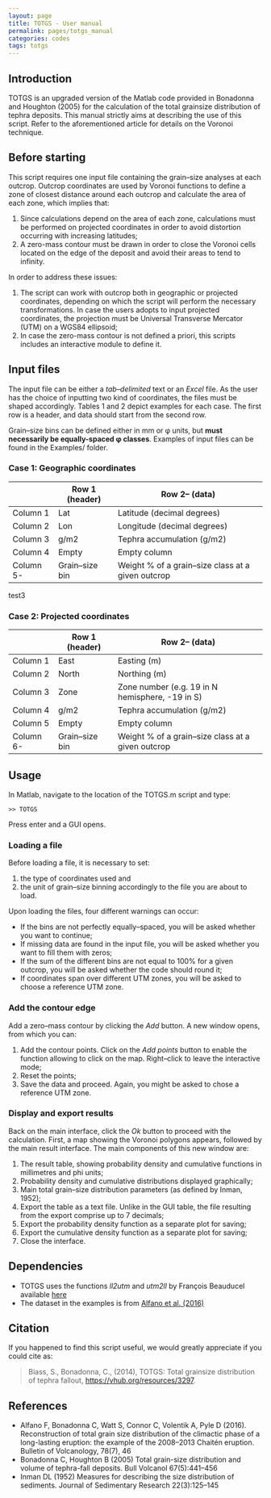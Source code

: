 ```yaml
---
layout: page
title: TOTGS - User manual
permalink: pages/totgs_manual
categories: codes
tags: totgs
---
```


## Introduction
TOTGS is an upgraded version of the Matlab code provided in Bonadonna and Houghton (2005) for the calculation of the total grainsize distribution of tephra deposits. This manual strictly aims at describing the use of this script. Refer to the aforementioned article for details on the Voronoi technique.

## Before starting
This script requires one input file containing the grain–size analyses at each outcrop. Outcrop coordinates are used by Voronoi functions to define a zone of closest distance around each outcrop and calculate the area of each zone, which implies that:
1. Since calculations depend on the area of each zone, calculations must be performed on projected coordinates in order to avoid distortion occurring with increasing latitudes;
2. A zero-mass contour must be drawn in order to close the Voronoi cells located on the edge of the deposit and avoid their areas to tend to infinity.

In order to address these issues:
1. The script can work with outcrop both in geographic or projected coordinates, depending on which the script will perform the necessary transformations. In case the users adopts to input projected coordinates, the projection must be Universal Transverse Mercator (UTM) on a WGS84 ellipsoid;
2. In case the zero-mass contour is not defined a priori, this scripts includes an interactive module to define it.

## Input files
The input file can be either a *tab–delimited* text or an *Excel* file. As the user has the choice of inputting two kind of coordinates, the files must be shaped accordingly. Tables 1 and 2 depict examples for each case. The first row is a header, and data should start from the second row. 

Grain–size bins can be defined either in mm or φ units, but **must necessarily be equally-spaced φ classes**.
Examples of input files can be found in the <pth>Examples/</pth> folder.

### Case 1: Geographic coordinates

|           |  Row 1 (header) | Row 2– (data) |
|---|---|---|
| Column 1  | Lat | Latitude (decimal degrees) |
| Column 2  | Lon | Longitude (decimal degrees)  |
| Column 3  | g/m2 | Tephra accumulation (g/m2) |
| Column 4  | Empty | Empty column |
| Column 5- | Grain–size bin | Weight % of a grain–size class at a given  outcrop |
 
 
 test3
### Case 2: Projected coordinates

|           |  Row 1 (header) | Row 2– (data) |
|---|---|---|
| Column 1  | East | Easting (m) |
| Column 2  | North | Northing (m) |
| Column 3  | Zone | Zone number (e.g. 19 in N hemisphere, -19 in S) |
| Column 4  | g/m2 | Tephra accumulation (g/m2) |
| Column 5  | Empty | Empty column |
| Column 6- | Grain–size bin | Weight % of a grain–size class at a given outcrop |

## Usage
In Matlab, navigate to the location of the <pth>TOTGS.m</pth> script and type:
~~~
>> TOTGS
~~~

Press enter and a GUI opens.

### Loading a file
Before loading a file, it is necessary to set:
1.  the type of coordinates used and 
2.  the unit of grain–size binning accordingly to the file you are about to load.
   
Upon loading the files, four different warnings can occur:
- If the bins are not perfectly equally–spaced, you will be asked whether you want to continue;
- If missing data are found in the input file, you will be asked whether you want to fill them with zeros;
- If the sum of the different bins are not equal to 100% for a given outcrop, you will be asked whether the code should round it;
- If coordinates span over different UTM zones, you will be asked to choose a reference UTM zone.

### Add the contour edge
Add a zero–mass contour by clicking the *Add* button. A new window opens, from which you can:

  1. Add the contour points. Click on the *Add points* button to enable the function allowing to click on the map. Right–click to leave the interactive mode;
  2. Reset the points;
  3. Save the data and proceed. Again, you might be asked to chose a reference UTM zone.

### Display and export results
Back on the main interface, click the *Ok* button to proceed with the calculation. First, a map showing the Voronoi polygons appears, followed by the main result interface. The main components of this new window are:


1. The result table, showing probability density and cumulative functions in millimetres and phi units;
2. Probability density and cumulative distributions displayed graphically;
3. Main total grain–size distribution parameters (as defined by Inman, 1952);
4. Export the table as a text file. Unlike in the GUI table, the file resulting from the export
comprise up to 7 decimals;
5. Export the probability density function as a separate plot for saving;
6. Export the cumulative density function as a separate plot for saving;
7. Close the interface.


## Dependencies
- TOTGS uses the functions *ll2utm* and *utm2ll* by François Beauducel available [here](https://www.mathworks.com/matlabcentral/fileexchange/45699-ll2utm-and-utm2ll)
- The dataset in the examples is from [Alfano et al. (2016)](https://www.researchgate.net/publication/303539961_Reconstruction_of_total_grain_size_distribution_of_the_climactic_phase_of_a_long-lasting_eruption_the_example_of_the_2008-2013_Chaiten_eruption)


## Citation
If you happened to find this script useful, we would greatly appreciate if you could cite as:
> Biass, S., Bonadonna, C., (2014), TOTGS: Total grainsize distribution of tephra fallout, https://vhub.org/resources/3297.


## References
- Alfano F, Bonadonna C, Watt S, Connor C, Volentik A,  Pyle D (2016). Reconstruction of total grain size distribution of the climactic phase of a long-lasting eruption: the example of the 2008–2013 Chaitén eruption. Bulletin of Volcanology, 78(7), 46
- Bonadonna C, Houghton B (2005) Total grain-size distribution and volume of tephra-fall deposits. Bull Volcanol 67(5):441–456
- Inman DL (1952) Measures for describing the size distribution of sediments. Journal of Sedimentary Research 22(3):125–145 
